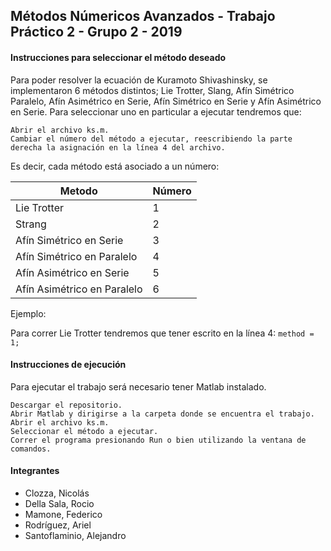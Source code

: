 ## Métodos Númericos Avanzados - Trabajo Práctico 2 - Grupo 2 - 2019

#### Instrucciones para seleccionar el método deseado

Para poder resolver la ecuación de Kuramoto Shivashinsky, se implementaron 6 métodos distintos; Lie Trotter, Slang, Afín Simétrico Paralelo, Afín Asimétrico en Serie, Afín Simétrico en Serie y Afín Asimétrico en Serie. Para seleccionar uno en particular a ejecutar tendremos que:

	Abrir el archivo ks.m.
	Cambiar el número del método a ejecutar, reescribiendo la parte derecha la asignación en la línea 4 del archivo.

Es decir, cada método está asociado a un número:

Metodo | Número
------------- | -------------
Lie Trotter | 1
Strang | 2
Afín Simétrico en Serie | 3
Afín Simétrico en Paralelo | 4
Afín Asimétrico en Serie | 5
Afín Asimétrico en Paralelo | 6

Ejemplo:

Para correr Lie Trotter tendremos que tener escrito en la línea 4:
`method = 1;`

#### Instrucciones de ejecución

Para ejecutar el trabajo será necesario tener Matlab instalado.

	Descargar el repositorio.
	Abrir Matlab y dirigirse a la carpeta donde se encuentra el trabajo.
	Abrir el archivo ks.m.
	Seleccionar el método a ejecutar.
	Correr el programa presionando Run o bien utilizando la ventana de comandos.

#### Integrantes
- Clozza, Nicolás
- Della Sala, Rocio
- Mamone, Federico
- Rodríguez, Ariel
- Santoflaminio, Alejandro
